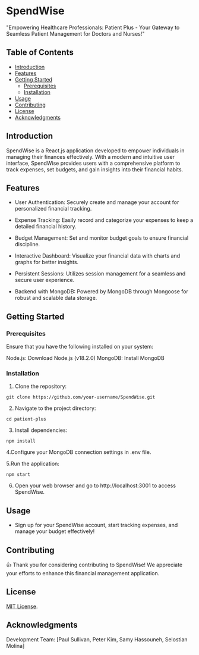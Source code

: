 # SpendWise
"Empowering Healthcare Professionals: Patient Plus - Your Gateway to Seamless Patient Management for Doctors and Nurses!"


## Table of Contents
- [Introduction](#introduction)
- [Features](#features)
- [Getting Started](#getting-started)
  - [Prerequisites](#prerequisites)
  - [Installation](#installation)
- [Usage](#usage)
- [Contributing](#contributing)
- [License](#license)
- [Acknowledgments](#acknowledgments)

## Introduction

SpendWise is a React.js application developed to empower individuals in managing their finances effectively. With a modern and intuitive user interface, SpendWise provides users with a comprehensive platform to track expenses, set budgets, and gain insights into their financial habits.

## Features

* User Authentication: Securely create and manage your account for personalized financial tracking.

* Expense Tracking: Easily record and categorize your expenses to keep a detailed financial history.

* Budget Management: Set and monitor budget goals to ensure financial discipline.

* Interactive Dashboard: Visualize your financial data with charts and graphs for better insights.

* Persistent Sessions: Utilizes session management for a seamless and secure user experience.

* Backend with MongoDB: Powered by MongoDB through Mongoose for robust and scalable data storage.
## Getting Started

### Prerequisites

Ensure that you have the following installed on your system:

Node.js: Download Node.js (v18.2.0) MongoDB: Install MongoDB

### Installation

1. Clone the repository:
```
git clone https://github.com/your-username/SpendWise.git
```

2. Navigate to the project directory:
```
cd patient-plus
```

3. Install dependencies:
```
npm install
```
4.Configure your MongoDB connection settings in .env file.

5.Run the application:
```
npm start
```

6. Open your web browser and go to http://localhost:3001 to access SpendWise.

## Usage
* Sign up for your SpendWise account, start tracking expenses, and manage your budget effectively!


## Contributing

👍 Thank you for considering contributing to SpendWise! We appreciate your efforts to enhance this financial management application.

## License

[MIT License](https://opensource.org/licenses/MIT).

## Acknowledgments

Development Team: [Paul Sullivan, Peter Kim, Samy Hassouneh, Selostian Molina]

